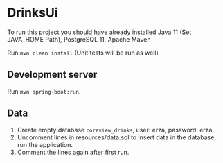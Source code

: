 # DrinksUi

To run this project you should have already installed Java 11 (Set JAVA_HOME Path), PostgreSQL 11, Apache Maven

Run `mvn clean install` (Unit tests will be run as well)

## Development server
Run `mvn spring-boot:run`.

## Data 
1. Create empty database `coreview_drinks`, user: erza, password: erza.
2. Uncomment lines in resources/data.sql to insert data in the database, run the application.
3. Comment the lines again after first run.

